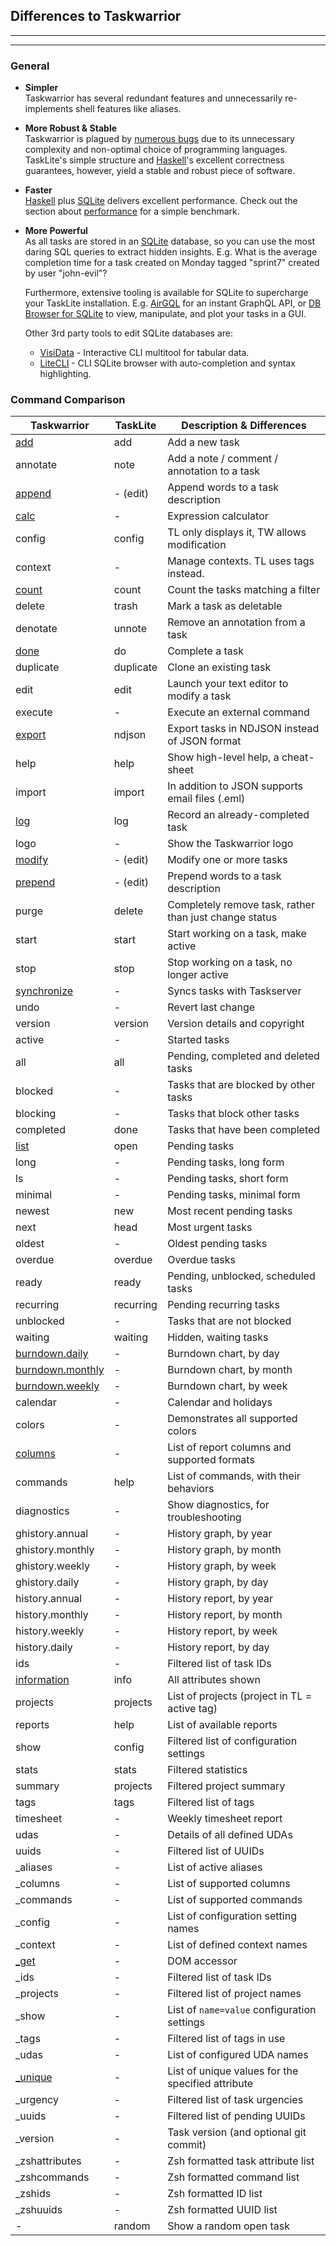 ## Differences to Taskwarrior

---
<!-- toc -->
---


### General

- **Simpler** \
  Taskwarrior has several redundant features and unnecessarily re-implements
  shell features like aliases.

- **More Robust & Stable** \
  Taskwarrior is plagued by [numerous bugs][TW Bugs] due to its
  unnecessary complexity and non-optimal choice of programming languages.
  TaskLite's simple structure and [Haskell]'s excellent correctness guarantees,
  however, yield a stable and robust piece of software.

- **Faster** \
  [Haskell] plus [SQLite] delivers excellent performance.
  Check out the section about [performance] for a simple benchmark.

- **More Powerful** \
  As all tasks are stored in an [SQLite] database, so you can use the most
  daring SQL queries to extract hidden insights.
  E.g. What is the average completion time for a task created on Monday tagged
  "sprint7" created by user "john-evil"?

  Furthermore, extensive tooling is available for SQLite
  to supercharge your TaskLite installation.
  E.g. [AirGQL] for an instant GraphQL API, or [DB Browser for SQLite]
  to view, manipulate, and plot your tasks in a GUI.

  Other 3rd party tools to edit SQLite databases are:

  - [VisiData] - Interactive CLI multitool for tabular data.
  - [LiteCLI] - CLI SQLite browser with auto-completion and syntax highlighting.


[AirGQL]: https://github.com/Airsequel/AirGQL
[DB Browser for SQLite]: https://sqlitebrowser.org
[Haskell]: https://haskell.org
[LiteCLI]: https://litecli.com
[performance]: /performance
[SQLite]: https://sqlite.org
[TW Bugs]: https://github.com/GothenburgBitFactory/taskwarrior/labels/type:bug
[VisiData]: https://visidata.org


### Command Comparison

Taskwarrior  | TaskLite   | Description & Differences
-------------|------------|--------------------------
[add]        | add        | Add a new task
annotate     | note       | Add a note / comment / annotation to a task
[append]     | - (edit)   | Append words to a task description
[calc]       | -          | Expression calculator
config       | config     | TL only displays it, TW allows modification
context      | -          | Manage contexts. TL uses tags instead.
[count]      | count      | Count the tasks matching a filter
delete       | trash      | Mark a task as deletable
denotate     | unnote     | Remove an annotation from a task
[done]       | do         | Complete a task
duplicate    | duplicate  | Clone an existing task
edit         | edit       | Launch your text editor to modify a task
execute      | -          | Execute an external command
[export]     | ndjson     | Export tasks in NDJSON instead of JSON format
help         | help       | Show high-level help, a cheat-sheet
import       | import     | In addition to JSON supports email files (.eml)
[log]        | log        | Record an already-completed task
logo         | -          | Show the Taskwarrior logo
[modify]     | - (edit)   | Modify one or more tasks
[prepend]    | - (edit)   | Prepend words to a task description
purge        | delete     | Completely remove task, rather than just change status
start        | start      | Start working on a task, make active
stop         | stop       | Stop working on a task, no longer active
[synchronize]| -          | Syncs tasks with Taskserver
undo         | -          | Revert last change
version      | version    | Version details and copyright
active       | -          | Started tasks
all          | all        | Pending, completed and deleted tasks
blocked      | -          | Tasks that are blocked by other tasks
blocking     | -          | Tasks that block other tasks
completed    | done       | Tasks that have been completed
[list]       | open       | Pending tasks
long         | -          | Pending tasks, long form
ls           | -          | Pending tasks, short form
minimal      | -          | Pending tasks, minimal form
newest       | new        | Most recent pending tasks
next         | head       | Most urgent tasks
oldest       | -          | Oldest pending tasks
overdue      | overdue    | Overdue tasks
ready        | ready      | Pending, unblocked, scheduled tasks
recurring    | recurring  | Pending recurring tasks
unblocked    | -          | Tasks that are not blocked
waiting      | waiting    | Hidden, waiting tasks
[burndown.daily]  | -     | Burndown chart, by day
[burndown.monthly]| -     | Burndown chart, by month
[burndown.weekly] | -     | Burndown chart, by week
calendar     | -          | Calendar and holidays
colors       | -          | Demonstrates all supported colors
[columns]    | -          | List of report columns and supported formats
commands     | help       | List of commands, with their behaviors
diagnostics  | -          | Show diagnostics, for troubleshooting
ghistory.annual | -       | History graph, by year
ghistory.monthly| -       | History graph, by month
ghistory.weekly | -       | History graph, by week
ghistory.daily  | -       | History graph, by day
history.annual  | -       | History report, by year
history.monthly | -       | History report, by month
history.weekly  | -       | History report, by week
history.daily   | -       | History report, by day
ids             | -       | Filtered list of task IDs
[information]   | info    | All attributes shown
projects        | projects| List of projects (project in TL = active tag)
reports         | help    | List of available reports
show            | config  | Filtered list of configuration settings
stats           | stats   | Filtered statistics
summary         | projects| Filtered project summary
tags            | tags    | Filtered list of tags
timesheet       | -       | Weekly timesheet report
udas            | -       | Details of all defined UDAs
uuids           | -       | Filtered list of UUIDs
\_aliases       | -       | List of active aliases
\_columns       | -       | List of supported columns
\_commands      | -       | List of supported commands
\_config        | -       | List of configuration setting names
\_context       | -       | List of defined context names
[\_get]         | -       | DOM accessor
\_ids           | -       | Filtered list of task IDs
\_projects      | -       | Filtered list of project names
\_show          | -       | List of `name=value` configuration settings
\_tags          | -       | Filtered list of tags in use
\_udas          | -       | List of configured UDA names
[\_unique]      | -       | List of unique values for the specified attribute
\_urgency       | -       | Filtered list of task urgencies
\_uuids         | -       | Filtered list of pending UUIDs
\_version       | -       | Task version (and optional git commit)
\_zshattributes | -       | Zsh formatted task attribute list
\_zshcommands   | -       | Zsh formatted command list
\_zshids        | -       | Zsh formatted ID list
\_zshuuids      | -       | Zsh formatted UUID list
-               | random  | Show a random open task


[add]: https://taskwarrior.org/docs/commands/add.html
[append]: https://taskwarrior.org/docs/commands/append.html
[calc]: https://taskwarrior.org/docs/commands/calc.html
[count]: https://taskwarrior.org/docs/commands/count.html
[done]: https://taskwarrior.org/docs/commands/done.html
[export]: https://taskwarrior.org/docs/commands/export.html
[log]: https://taskwarrior.org/docs/commands/log.html
[modify]: https://taskwarrior.org/docs/commands/modify.html
[prepend]: https://taskwarrior.org/docs/commands/prepend.html
[synchronize]: https://taskwarrior.org/docs/commands/synchronize.html
[Customizable reports]: https://taskwarrior.org/docs/report.html
[columns]: https://taskwarrior.org/docs/commandscolumns.html
[filter]: https://taskwarrior.org/docs/filter.html
[list]: https://taskwarrior.org/docs/commands/list.html
[burndown.daily]: https://taskwarrior.org/docs/commands/burndown.html
[burndown.monthly]: https://taskwarrior.org/docs/commands/burndown.html
[burndown.weekly]: https://taskwarrior.org/docs/commands/burndown.html
[columns]: https://taskwarrior.org/docs/commands/columns.html
[information]: https://taskwarrior.org/docs/commands/info.html
[\_get]: https://taskwarrior.org/docs/commands/_get.html
[\_unique]: https://taskwarrior.org/docs/commands/_unique.html
